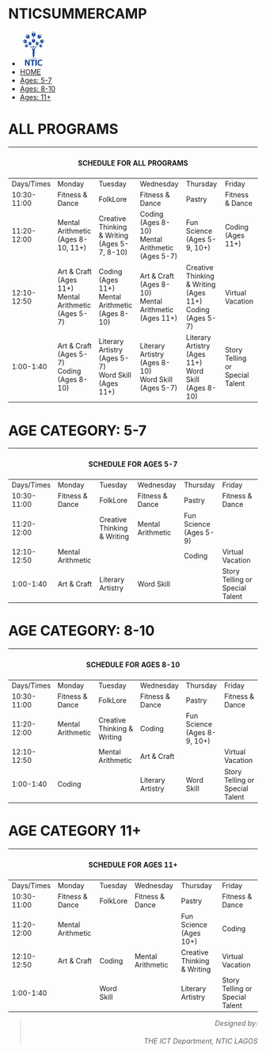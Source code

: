# NTICSUMMERCAMP

<!--<!DOCTYPE html>-->
<html>
<head>
  <title>NTIC SUMMER CAMP PROGRAMS SCHEDULE</title>
  <link href="https://fonts.googleapis.com/css?family=Lato: 100,300,400,700|Luckiest+Guy|Oxygen:300,400" rel="stylesheet">
  <link href="summercamp.css" type="text/css" rel="stylesheet">
  <script src="summercamp.js" defer></script>
</head>
<body>
    <ul class="navigation">
        <li><img src="logo.png" height="70pxpx;"></li>
        <li class="active"><a href="SummercampTimetable.html">HOME</a></li>
        <li><a href="#Cat1">Ages: 5-7</a></li>
        <li><a href="#Cat2">Ages: 8-10</a></li>
        <li><a href="#Cat3">Ages: 11+</a></li>
      </ul>
      <div id="TitleBlock">
      </div>
      <div id="Main">
          <h1>ALL PROGRAMS</h1>
          <table id="allprograms">
              <thead>
                  <tr>
                      <th colspan="6">
                          <h4 style="text-align: center;">SCHEDULE FOR ALL PROGRAMS</h4>
                      </th>
                  </tr>
              </thead>
              <tbody>
                  <tr>
                      <td>Days/Times</td>
                      <td id="Monday">Monday</td>
                      <td id="Tuesday">Tuesday</td>
                      <td id="Wednesday">Wednesday</td>
                      <td id="Thursday">Thursday</td>
                      <td id="Friday">Friday</td>
                  </tr>
                  <tr>
                      <td>10:30-11:00</td>
                      <td id="Mon1">Fitness & Dance</td>
                      <td id="Tues1">FolkLore</td>
                      <td id="Wed1">Fitness & Dance</td>
                      <td id="Thur1">Pastry</td>
                      <td id="Fri1">Fitness & Dance</td>
                  </tr>
                  <tr>
                    <td> 11:20-12:00</td>
                    <td id="Mon2"><div>Mental Arithmetic</div></div>(Ages 8-10, 11+)</div></td>
                    <td id="Tues2"><div>Creative Thinking & Writing</div></div>(Ages 5-7, 8-10)</div></td>
                    <td id="Wed2"><div>Coding (Ages 8-10)</div><div>Mental Arithmetic (Ages 5-7)</div></td>
                    <td id="Thur2"><div>Fun Science</div></div>(Ages 5-9, 10+)</div></td>
                    <td id="Fri2"><div>Coding</div><div>(Ages 11+)</div></td>
                </tr>
                <tr>
                    <td>12:10-12:50</td>
                    <td id="Mon3"><div>Art & Craft (Ages 11+)</div></div>Mental Arithmetic (Ages 5-7)</div></td>
                    <td id="Tues3"><div>Coding (Ages 11+)</div><div>Mental Arithmetic (Ages 8-10)</div></td>
                    <td id="Wed3"><div>Art & Craft (Ages 8-10)</div><div>Mental Arithmetic (Ages 11+)</div></td>
                    <td id="Thur3"><div>Creative Thinking & Writing (Ages 11+)</div></div>Coding (Ages 5-7)</div></td>
                    <td id="Fri3">Virtual Vacation</td>
                </tr>
                <tr>
                    <td>1:00-1:40</td>
                    <td id="Mon4"><div>Art & Craft (Ages 5-7)</div></div>Coding (Ages 8-10)</div></td>
                    <td id="Tues4"><div>Literary Artistry (Ages 5-7)</div></div>Word Skill (Ages 11+)</div></td>
                    <td id="Wed4"><div>Literary Artistry (Ages 8-10)</div></div>Word Skill (Ages 5-7)</div></td>
                    <td id="Thur4"><div>Literary Artistry (Ages 11+)</div></div>Word Skill (Ages 8-10)</div></td>
                    <td id="Fri4">Story Telling or Special Talent</td>
                </tr>
              </tbody>
          </table>
      </div>
      <div id="Cat1">
          <h1>AGE CATEGORY: 5-7</h1>
        <table id="cat1programs">
            <thead>
                <tr>
                    <th colspan="6">
                        <h4 style="text-align: center;">SCHEDULE FOR AGES 5-7</h4>
                    </th>
                </tr>
            </thead>
            <tbody>
                <tr>
                    <td>Days/Times</td>
                    <td id="Mon">Monday</td>
                    <td id="Tues">Tuesday </td>
                    <td id="Wed">Wednesday</td>
                    <td id="Thur">Thursday</td>
                    <td id="Fri">Friday</td>
                </tr>
                <tr>
                    <td>10:30-11:00</td>
                    <td id="Mon1">Fitness & Dance</td>
                    <td id="Tues1">FolkLore</td>
                    <td id="Wed1">Fitness & Dance</td>
                    <td id="Thur1">Pastry</td>
                    <td id="Fri1">Fitness & Dance</td>
                </tr>
                <tr>
                  <td> 11:20-12:00</td>
                  <td id="Mon2"></td>
                  <td id="Tues2">Creative Thinking & Writing</td>
                  <td id="Wed2">Mental Arithmetic</td>
                  <td id="Thur2"><div>Fun Science</div></div>(Ages 5-9)</div></td>
                  <td id="Fri2"></td>
              </tr>
              <tr>
                  <td>12:10-12:50</td>
                  <td id="Mon3">Mental Arithmetic</td>
                  <td id="Tues3"></td>
                  <td id="Wed3"></td>
                  <td id="Thur3">Coding</td>
                  <td id="Fri3">Virtual Vacation</td>
              </tr>
              <tr>
                  <td>1:00-1:40</td>
                  <td id="Mon4">Art & Craft</td>
                  <td id="Tues4">Literary Artistry</td>
                  <td id="Wed4">Word Skill</td>
                  <td id="Thur4"></td>
                  <td id="Fri4">Story Telling or Special Talent</td>
              </tr>
            </tbody>
        </table>
      </div>
      <div id="Cat2">
          <h1>AGE CATEGORY: 8-10</h1>
          <table id="cat2programs">
              <thead>
                  <tr>
                      <th colspan="6">
                          <h4 style="text-align: center;">SCHEDULE FOR AGES 8-10</h4>
                      </th>
                  </tr>
              </thead>
              <tbody>
                  <tr>
                      <td>Days/Times</td>
                      <td id="Mon">Monday</td>
                      <td id="Tues">Tuesday</td>
                      <td id="Wed">Wednesday</td>
                      <td id="Thur">Thursday</td>
                      <td id="Fri">Friday</td>
                  </tr>
                  <tr>
                      <td>10:30-11:00</td>
                      <td id="Mon1">Fitness & Dance</td>
                      <td id="Tues1">FolkLore</td>
                      <td id="Wed1">Fitness & Dance</td>
                      <td id="Thur1">Pastry</td>
                      <td id="Fri1">Fitness & Dance</td>
                  </tr>
                  <tr>
                    <td> 11:20-12:00</td>
                    <td id="Mon2">Mental Arithmetic</td>
                    <td id="Tues2">Creative Thinking & Writing</td>
                    <td id="Wed2">Coding</td>
                    <td id="Thur2"><div>Fun Science</div></div>(Ages 8-9, 10+)</div></td>
                    <td id="Fri2"></td>
                </tr>
                <tr>
                    <td>12:10-12:50</td>
                    <td id="Mon3"></td>
                    <td id="Tues3">Mental Arithmetic</td>
                    <td id="Wed3">Art & Craft</td>
                    <td id="Thur3"></td>
                    <td id="Fri3">Virtual Vacation</td>
                </tr>
                <tr>
                    <td>1:00-1:40</td>
                    <td id="Mon4">Coding</td>
                    <td id="Tues4"></td>
                    <td id="Wed4">Literary Artistry</td>
                    <td id="Thur4">Word Skill</td>
                    <td id="Fri4">Story Telling or Special Talent</td>
                </tr>
              </tbody>
          </table>
      </div>
      <div id="Cat3">
          <h1>AGE CATEGORY 11+</h1>
          <table id="cat3programs">
            <thead>
                <tr>
                    <th colspan="6">
                        <h4 style="text-align: center;">SCHEDULE FOR AGES 11+</h4>
                    </th>
                </tr>
            </thead>
            <tbody>
                <tr>
                    <td>Days/Times</td>
                    <td id="Mon">Monday</td>
                    <td id="Tues">Tuesday</td>
                    <td id="Wed">Wednesday</td>
                    <td id="Thur">Thursday</td>
                    <td id="Fri">Friday</td>
                </tr>
                <tr>
                    <td>10:30-11:00</td>
                    <td id="Mon1">Fitness & Dance</td>
                    <td id="Tues1">FolkLore</td>
                    <td id="Wed1">Fitness & Dance</td>
                    <td id="Thur1">Pastry</td>
                    <td id="Fri1">Fitness & Dance</td>
                </tr>
                <tr>
                  <td> 11:20-12:00</td>
                  <td id="Mon2">Mental Arithmetic</td>
                  <td id="Tues2"></td>
                  <td id="Wed2"></td>
                  <td id="Thur2"><div>Fun Science</div></div>(Ages 10+)</div></td>
                  <td id="Fri2">Coding</td>
              </tr>
              <tr>
                  <td>12:10-12:50</td>
                  <td id="Mon3">Art & Craft</td>
                  <td id="Tues3">Coding</td>
                  <td id="Wed3">Mental Arithmetic</td>
                  <td id="Thur3">Creative Thinking & Writing</td>
                  <td id="Fri3">Virtual Vacation</td>
              </tr>
              <tr>
                  <td>1:00-1:40</td>
                  <td id="Mon4"></td>
                  <td id="Tues4">Word Skill</td>
                  <td id="Wed4"></td>
                  <td id="Thur4">Literary Artistry</td>
                  <td id="Fri4">Story Telling or Special Talent</td>
              </tr>
            </tbody>
        </table>
      </div>
</body>
<footer style="text-align: right;">
    <blockquote><em>Designed by: <h6>THE ICT Department, NTIC LAGOS</h6></em></blockquote>
</footer>
</html>
